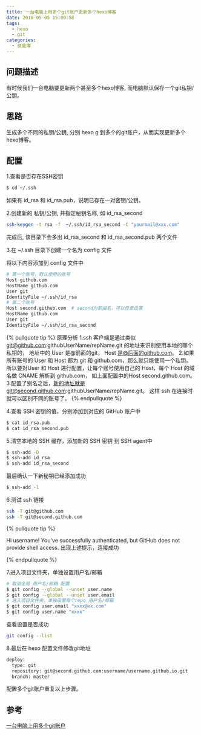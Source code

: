 ```yaml
---
title: 一台电脑上用多个git账户更新多个hexo博客
date: 2018-05-05 15:00:58
tags:
  - hexo
  - git
categories:
  - 技能簿
---
```


## 问题描述

有时候我们一台电脑要更新两个甚至多个hexo博客, 而电脑默认保存一个git私钥/公钥。


## 思路

生成多个不同的私钥/公钥, 分别 hexo g 到多个的git账户，从而实现更新多个hexo博客。
<!-- more -->
## 配置

1.查看是否存在SSH密钥
``` sh
$ cd ~/.ssh
```
如果有 id_rsa 和 id_rsa.pub，说明已存在一对密钥/公钥。

2.创建新的 私钥/公钥, 并指定秘钥名称, 如 id_rsa_second

``` sh
ssh-keygen -t rsa -f  ~/.ssh/id_rsa_second -C "yourmail@xxx.com"
```

完成后, 该目录下会多出 id_rsa_second 和 id_rsa_second.pub 两个文件

3.在 ~/.ssh 目录下创建一个名为 config 文件

将以下内容添加到 config 文件中

``` sh
# 第一个账号，默认使用的账号
Host github.com
HostName github.com
User git
IdentityFile ~/.ssh/id_rsa
# 第二个账号
Host second.github.com  # second为前缀名，可以任意设置
HostName github.com
User git
IdentityFile ~/.ssh/id_rsa_second
```

{% pullquote tip %}
原理分析
1.ssh 客户端是通过类似 git@github.com:githubUserName/repName.git 的地址来识别使用本地的哪个私钥的，
地址中的 User 是@前面的git， Host 是@后面的github.com。
2.如果所有账号的 User 和 Host 都为 git 和 github.com，那么就只能使用一个私钥。
所以要对User 和 Host 进行配置，让每个账号使用自己的 Host，每个 Host 的域名做 CNAME 解析到 github.com，
如上面配置中的Host second.github.com。
3.配置了别名之后，新的地址就是git@second.github.com:githubUserName/repName.git。
这样 ssh 在连接时就可以区别不同的账号了。
{% endpullquote  %}

4.查看 SSH 密钥的值，分别添加到对应的 GitHub 账户中

``` sh
$ cat id_rsa.pub
$ cat id_rsa_second.pub
```

5.清空本地的 SSH 缓存，添加新的 SSH 密钥 到 SSH agent中

``` sh
$ ssh-add -D
$ ssh-add id_rsa
$ ssh-add id_rsa_second
```

最后确认一下新秘钥已经添加成功

``` sh
$ ssh-add -l
```
6.测试 ssh 链接

``` sh
ssh -T git@github.com
ssh -T git@second.github.com
```
{% pullquote tip %}

Hi username! You've successfully authenticated, but GitHub does not provide shell access.
出现上述提示，连接成功

{% endpullquote  %}

7.进入项目文件夹，单独设置用户名/邮箱

``` sh
# 取消全局 用户名/邮箱 配置
$ git config --global --unset user.name
$ git config --global --unset user.email
# 进入项目文件夹，单独设置每个repo 用户名/邮箱
$ git config user.email "xxxx@xx.com"
$ git config user.name "xxxx"
```

查看设置是否成功

``` sh
git config --list
```
8.最后在 hexo 配置文件修改git地址

``` sh
deploy:
  type: git
  repository: git@second.github.com:username/username.github.io.git
  branch: master
```

配置多个git账户重复以上步骤。

## 参考
[一台电脑上用多个git账户](http://e-e.iteye.com/blog/2359320)
